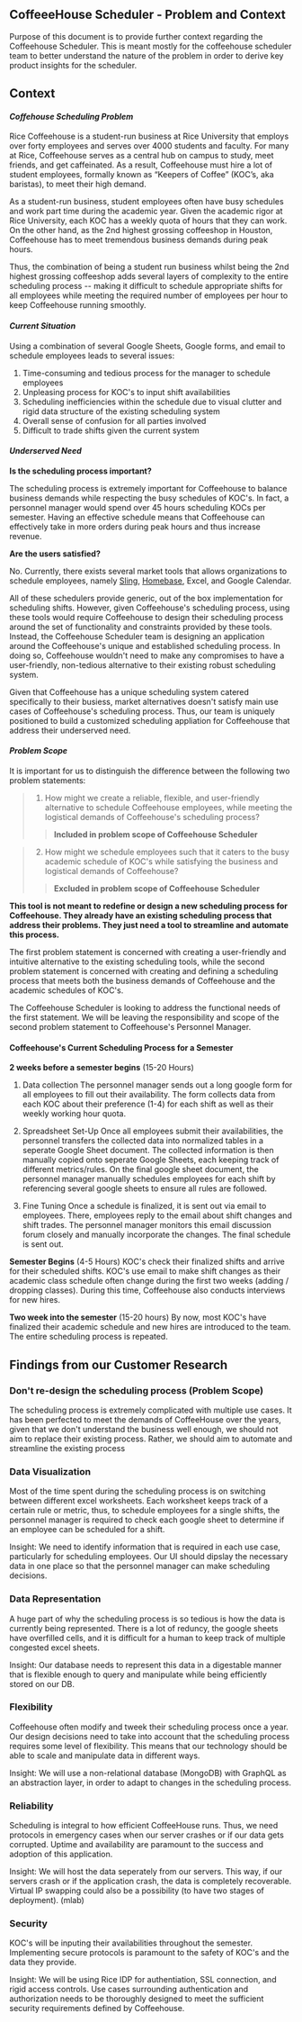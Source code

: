 ## CoffeeeHouse Scheduler - Problem and Context

Purpose of this document is to provide further context regarding the Coffeehouse Scheduler. This is meant mostly for the coffeehouse scheduler team to better understand the nature of the problem in order to derive key product insights for the scheduler. 

## Context

#### *Coffehouse Scheduling Problem*

Rice Coffeehouse is a student-run business at Rice University that employs over forty employees and serves over 4000 students and faculty. For many at Rice, Coffeehouse serves as a central hub on campus to study, meet friends, and get caffeinated. As a result, Coffeehouse must hire a lot of student employees, formally known as “Keepers of Coffee” (KOC’s, aka baristas), to meet their high demand. 

As a student-run business, student employees often have busy schedules and work part time during the academic year. Given the academic rigor at Rice University, each KOC has a weekly quota of hours that they can work. On the other hand, as the 2nd highest grossing coffeeshop in Houston, Coffeehouse has to meet tremendous business demands during peak hours.

Thus, the combination of being a student run business whilst being the 2nd highest grossing coffeeshop adds several layers of complexity to the entire scheduling process -- making it difficult to schedule appropriate shifts for all employees while meeting the required number of employees per hour to keep Coffeehouse running smoothly. 


#### *Current Situation*

Using a combination of several Google Sheets, Google forms, and email to schedule employees leads to several issues:

1. Time-consuming and tedious process for the manager to schedule employees
2. Unpleasing process for KOC's to input shift availabilities 
3. Scheduling inefficiencies within the schedule due to visual clutter and rigid data structure of the existing scheduling system 
5. Overall sense of confusion for all parties involved
6. Difficult to trade shifts given the current system 

#### *Underserved Need*

**Is the scheduling process important?**

The scheduling process is extremely important for Coffeehouse to balance business demands while respecting the busy schedules of KOC's. In fact, a personnel manager would spend over 45 hours scheduling KOCs per semester. Having an effective schedule means that Coffeehouse can effectively take in more orders during peak hours and thus increase revenue. 

**Are the users satisfied?**

No. Currently, there exists several market tools that allows organizations to schedule employees, namely [Sling](https://getsling.com/), [Homebase](https://joinhomebase.com/), Excel, and Google Calendar.

All of these schedulers provide generic, out of the box implementation for scheduling shifts. However, given Coffeehouse's scheduling process, using these tools would require Coffeehouse to design their scheduling process around the set of functionality and constraints provided by these tools. Instead, the Coffeehouse Scheduler team is designing an application around the Coffeehouse's unique and established scheduling process. In doing so, Coffeehouse wouldn't need to make any compromises to have a user-friendly, non-tedious alternative to their existing robust scheduling system.

Given that Coffeehouse has a unique scheduling system catered specifically to their busiess, market alternatives doesn't satisfy main  use cases of Coffeehouse's scheduling process. Thus, our team is uniquely positioned to build a customized scheduling appliation for Coffeehouse that address their underserved need. 

#### *Problem Scope*

It is important for us to distinguish the difference between the following two problem statements: 

 > 1. How might we create a reliable, flexible, and user-friendly alternative to schedule Coffeehouse employees, while meeting the logistical demands of Coffeehouse's scheduling process? 
 > 
> > **Included in problem scope of Coffeehouse Scheduler**

 > 2. How might we schedule employees such that it caters to the busy academic schedule of KOC's while satisfying the business and logistical demands of Coffeehouse?  
 > 
> > **Excluded in problem scope of Coffeehouse Scheduler**

**This tool is not meant to redefine or design a new scheduling process for Coffeehouse. They already have an existing scheduling process that address their problems. They just need a tool to streamline and automate this process.**

The first problem statement is concerned with creating a user-friendly and intuitive alternative to the existing scheduling tools, while the second problem statement is concerned with creating and defining a scheduling process that meets both the business demands of Coffeehouse and the academic schedules of KOC's. 

The Coffeehouse Scheduler is looking to address the functional needs of the first statement. We will be leaving the responsibility and scope of the second problem statement to Coffeehouse's Personnel Manager. 



#### Coffeehouse's Current Scheduling Process for a Semester

**2 weeks before a semester begins** (15-20 Hours)

1. Data collection
    The personnel manager sends out a long google form for all employees to fill out their availability. The form collects data from each KOC about their preference (1-4) for each shift as well as their weekly working hour quota. 


2. Spreadsheet Set-Up 
    Once all employees submit their availabilities, the personnel transfers the collected data into normalized tables in a seperate Google Sheet document. The collected information is then manually copied onto seperate Google Sheets, each keeping track of different metrics/rules. On the final google sheet document, the personnel manager manually schedules employees for each shift by referencing several google sheets to ensure all rules are followed. 


3. Fine Tuning
    Once a schedule is finalized, it is sent out via email to employees. There, employees reply to the email about shift changes and shift trades. The personnel manager monitors this email discussion forum closely and manually incorporate the changes. The final schedule is sent out. 

**Semester Begins** (4-5 Hours)
    KOC's check their finalized shifts and arrive for their scheduled shifts. KOC's use email to make shift changes as their academic class schedule often change during the first two weeks (adding / dropping classes). During this time, Coffeehouse also conducts interviews for new hires.

**Two week into the semester** (15-20 hours)
By now, most KOC's have finalized their academic schedule and new hires are introduced to the team. The entire scheduling process is repeated. 


## Findings from our Customer Research

### Don't re-design the scheduling process (Problem Scope)
The scheduling process is extremely complicated with multiple use cases. It has been perfected to meet the demands of CoffeeHouse over the years, given that we don't understand the business well enough, we should not aim to replace their existing process. Rather, we should aim to automate and streamline the existing process

### Data Visualization
Most of the time spent during the scheduling process is on switching between different excel worksheets. Each worksheet keeps track of a certain rule or metric, thus, to schedule employees for a single shifts, the personnel manager is required to check each google sheet to determine if an employee can be scheduled for a shift. 

Insight: We need to identify information that is required in each use case, particularly for scheduling employees. Our UI should dipslay the necessary data in one place so that the personnel manager can make scheduling decisions.

### Data Representation
A huge part of why the scheduling process is so tedious is how the data is currently being represented. There is a lot of reduncy, the google sheets have overfilled cells, and it is difficult for a human to keep track of multiple congested excel sheets. 

Insight: Our database needs to represent this data in a digestable manner that is flexible enough to query and manipulate while being efficiently stored on our DB.

### Flexibility
Coffeehouse often modify and tweek their scheduling process once a year. Our design decisions need to take into account that the scheduling process requires some level of flexibility. This means that our technology should be able to scale and manipulate data in different ways. 

Insight: We will use a non-relational database (MongoDB) with GraphQL as an abstraction layer, in order to adapt to changes in the scheduling process. 

### Reliability
Scheduling is integral to how efficient CoffeeHouse runs. Thus, we need protocols in emergency cases when our server crashes or if our data gets corrupted. Uptime and availability are paramount to the success and adoption of this application. 

Insight: We will host the data seperately from our servers. This way, if our servers crash or if the application crash, the data is completely recoverable. Virtual IP swapping could also be a possibility (to have two stages of deployment). (mlab)

### Security
KOC's will be inputing their availabilities throughout the semester. Implementing secure protocols is paramount to the safety of KOC's and the data they provide. 

Insight: We will be using Rice IDP for authentiation, SSL connection, and rigid access controls. Use cases surrounding authentication and authorization needs to be thoroughly designed to meet the sufficient security requirements defined by Coffeehouse. 


